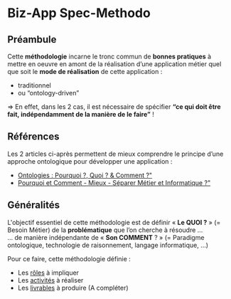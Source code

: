 Biz-App Spec-Methodo
==

Préambule
-
Cette __méthodologie__ incarne le tronc commun de __bonnes pratiques__ à mettre en oeuvre en amont de la réalisation d’une application métier quel que soit le __mode de réalisation__ de cette application : 
* traditionnel
* ou “ontology-driven”

=> En effet, dans les 2 cas, il est nécessaire de spécifier __“ce qui doit être fait, indépendamment de la manière de le faire”__ !

Références
-
Les 2 articles ci-après permettent de mieux comprendre le principe d’une approche ontologique pour développer une application :
* <a href="https://www.linkedin.com/pulse/ontologies-pourquoi-quoi-comment-bernard-chabot/">Ontologies : Pourquoi ?, Quoi ? & Comment ?"</a>
* <a href="https://www.linkedin.com/pulse/pourquoi-et-comment-mieux-s%C3%A9parer-m%C3%A9tier-bernard-chabot/?originalSubdomain=fr">Pourquoi et Comment - Mieux - Séparer Métier et Informatique ?"</a>
 
 Généralités
 -
 L'objectif essentiel de cette méthodologie est de définir « __Le QUOI ?__ » (= Besoin Métier) de la __problématique__ que l’on cherche à résoudre ...   
... de manière indépendante de « __Son COMMENT__ ? » (= Paradigme ontologique, technologie de raisonnement, langage informatique, …)

Pour ce faire, cette méthodologie définie : 
* Les <a href="https://github.com/iPlumb3r/BizApp-Spec-Methodo/blob/master/0_Roles/LisezMoi_FR.md">rôles</a> à impliquer
* Les <a href="https://github.com/iPlumb3r/BizApp-Spec-Methodo/blob/master/1_Activities/LisezMoi_FR.md">activités</a> à réaliser
* Les <a href="https://github.com/iPlumb3r/BizApp-Spec-Methodo/blob/master/2_Deliverables/LisezMoi_FR.md">livrables</a> à produire (A compléter)
